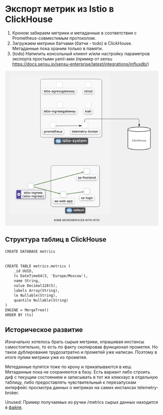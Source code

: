 # Экспорт метрик из Istio в ClickHouse

1. Кроном забираем метрики и метаданные в соответствии с Prometheus-совместимым протоколом.
2. Загружаем метрики батчами (батчи - todo) в ClickHouse. Метаданные пока храним только в памяти.
3. (todo) Напилить консольный клиент и/или настройку параметров экспорта простыми yaml-ами (пример от sensu https://docs.sensu.io/sensu-enterprise/latest/integrations/influxdb/)


![Architecture](Architecture.png)
## Структура таблиц в ClickHouse
```
CREATE DATABASE metrics


CREATE TABLE metrics.metrics (
    _id UUID,
    ts DateTime64(3, 'Europe/Moscow'),
    name String,
    value Decimal128(5),
    labels Array(String),
    le Nullable(String),
    quantile Nullable(String)
)
ENGINE = MergeTree()
ORDER BY (ts)
```
## Историческое развитие
Изначально хотелось брать сырые метрики, опрашивая инстансы самостоятельно, то есть по факту скопировав функционал прометея.
Но такое дублирование трудозатратно и прометей уже написан. Поэтому в итоге пулим метрики уже из прометея.
 
Метеданные пулятся тоже по крону и прикапываются в кеш. Метаданные пока не сохраняются в базу. Есть вариант либо строить диф с текущим состоянием и записывать в тот же кликхаус в отдельную таблицу,
либо предоставлять чувствительный к перезапускам интерфейс просмотра данных о метриках на самих инстансах telemetry-broker.


 
Unused: Пример получаемых из ручки /metrics сырых данных находится в [файле](src/main/java/ru/cshse/project/sources/dummy_metrics.txt).
 